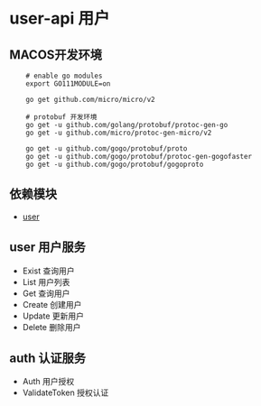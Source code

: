 # user-api 用户

## MACOS开发环境
```
    # enable go modules
    export GO111MODULE=on

    go get github.com/micro/micro/v2

    # protobuf 开发环境
    go get -u github.com/golang/protobuf/protoc-gen-go
    go get -u github.com/micro/protoc-gen-micro/v2

    go get -u github.com/gogo/protobuf/proto
    go get -u github.com/gogo/protobuf/protoc-gen-gogofaster
    go get -u github.com/gogo/protobuf/gogoproto
```
## 依赖模块
- [user](https://github.com/lecex/user)
## user 用户服务
- Exist     查询用户
- List      用户列表
- Get       查询用户
- Create    创建用户
- Update    更新用户
- Delete    删除用户
## auth 认证服务
- Auth              用户授权
- ValidateToken     授权认证
